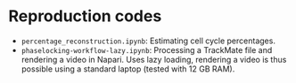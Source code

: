 # Reproduction codes

* `percentage_reconstruction.ipynb`: Estimating cell cycle percentages.
* `phaselocking-workflow-lazy.ipynb`: Processing a TrackMate file
  and rendering a video in Napari. Uses lazy loading, rendering a video
  is thus possible using a standard laptop (tested with 12 GB RAM).
